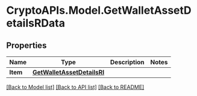 # CryptoAPIs.Model.GetWalletAssetDetailsRData

## Properties

Name | Type | Description | Notes
------------ | ------------- | ------------- | -------------
**Item** | [**GetWalletAssetDetailsRI**](GetWalletAssetDetailsRI.md) |  | 

[[Back to Model list]](../README.md#documentation-for-models) [[Back to API list]](../README.md#documentation-for-api-endpoints) [[Back to README]](../README.md)

